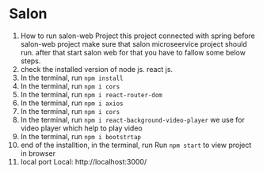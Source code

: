 
  # Salon

  1) How to run salon-web Project this project connected with spring before salon-web project make sure that salon microseervice project should run. after that start salon web for that you have to fallow some below steps.
  2) check the installed version of node js. react js.
  3) In the terminal, run `npm install`
  4) In the terminal, run `npm i cors`
  5) In the terminal, run `npm i react-router-dom`
  6) In the terminal, run `npm i axios`
  7) In the terminal, run `npm i cors`
  8) In the terminal, run `npm i react-background-video-player` we use for video player which help to play video
  9) In the terminal, run `npm i bootstrtap`
  10) end of the installtion,  in the terminal, run Run `npm start` to view project in browser
  11) local port  Local:            http://localhost:3000/
